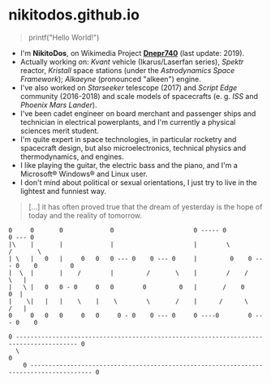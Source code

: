 # nikitodos.github.io

> printf("Hello World!")

+ I'm **NikitoDos**, on Wikimedia Project [**Dnepr740**](https://it.wikipedia.org/wiki/Utente:Dnepr740) (last update: 2019).
+ Actually working on: *Kvant* vehicle (Ikarus/Laserfan series), *Spektr* reactor, *Kristall* space stations (under the *Astrodynamics Space Framework*); *Alkaeyne* (pronounced "alkeen") engine.
+ I've also worked on *Starseeker* telescope (2017) and *Script Edge* community (2016-2018) and scale models of spacecrafts (e. g. *ISS* and *Phoenix Mars Lander*).
+ I've been cadet engineer on board merchant and passenger ships and technician in electrical powerplants, and I'm currently a physical sciences merit student.
+ I'm quite expert in space technologies, in particular rocketry and spacecraft design, but also microelectronics, technical physics and thermodynamics, and engines.
+ I like playing the guitar, the electric bass and the piano, and I'm a Microsoft® Windows® and Linux user.
+ I don't mind about political or sexual orientations, I just try to live in the lightest and funniest way.

> [...] it has often proved true that the dream of yesterday is the hope of today and the reality of tomorrow.

                                                                                                   
    0     0       0             0                      0 ----- 0                   0 --- 0           
    |\    |       |             |                      |        \                 /       \          
    | \   |   0   |     0   0   0 --- 0    0 --- 0     |         0    0 --- 0    0         0         
    |  \  |       |    /        |         /       \    |        /    /       \   |                   
    |   \ |   0   0 - 0     0   0        0         0   |       /    0         0  |                   
    |    \|   |   |    \    |    \        \       /    |      /      \       /   |                   
    0     0   0   0     0   0     0 - 0    0 --- 0     0 ----0        0 --- 0    0                   
                                                                                                     
    0 --------------------------------------------------------------------------------------- 0      
      \                                                                                         0    
        0 --------------------------------------------------------------------------------------- 0  
